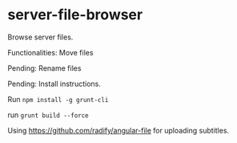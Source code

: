 server-file-browser
===================

Browse server files.

Functionalities:
Move files

Pending:
Rename files

Pending:
Install instructions.

Run `npm install -g grunt-cli` 

run `grunt build --force`

Using https://github.com/radify/angular-file for uploading subtitles.
